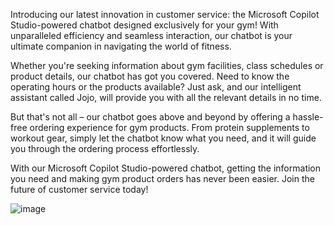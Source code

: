 Introducing our latest innovation in customer service: the Microsoft Copilot Studio-powered chatbot designed exclusively for your gym! With unparalleled efficiency and seamless interaction, our chatbot is your ultimate companion in navigating the world of fitness.

Whether you're seeking information about gym facilities, class schedules or product details, our chatbot has got you covered. Need to know the operating hours or the products available? Just ask, and our intelligent assistant called Jojo, will provide you with all the relevant details in no time.

But that's not all – our chatbot goes above and beyond by offering a hassle-free ordering experience for gym products. From protein supplements to workout gear, simply let the chatbot know what you need, and it will guide you through the ordering process effortlessly.

With our Microsoft Copilot Studio-powered chatbot, getting the information you need and making gym product orders has never been easier. Join the future of customer service today!


![image](https://github.com/Ana-Ferre/Portfolio/assets/161728944/7b6c6095-ffe8-43f9-a65b-29a485e53311)



